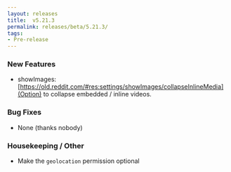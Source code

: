 ```yaml
---
layout: releases
title:  v5.21.3
permalink: releases/beta/5.21.3/
tags:
- Pre-release
---
```


### New Features

- showImages: [https://old.reddit.com/#res:settings/showImages/collapseInlineMedia](Option) to collapse embedded / inline videos.

### Bug Fixes

- None (thanks nobody)

### Housekeeping / Other

- Make the `geolocation` permission optional
